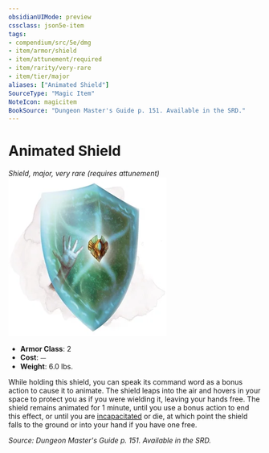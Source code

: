 ```yaml
---
obsidianUIMode: preview
cssclass: json5e-item
tags:
- compendium/src/5e/dmg
- item/armor/shield
- item/attunement/required
- item/rarity/very-rare
- item/tier/major
aliases: ["Animated Shield"]
SourceType: "Magic Item"
NoteIcon: magicitem
BookSource: "Dungeon Master's Guide p. 151. Available in the SRD."
---
```

# Animated Shield
*Shield, major, very rare (requires attunement)*  
![](https://raw.githubusercontent.com/5etools-mirror-2/5etools-img/main/items/DMG/Animated%20Shield.webp#right)  

- **Armor Class**: 2
- **Cost**: ⏤
- **Weight**: 6.0 lbs.

While holding this shield, you can speak its command word as a bonus action to cause it to animate. The shield leaps into the air and hovers in your space to protect you as if you were wielding it, leaving your hands free. The shield remains animated for 1 minute, until you use a bonus action to end this effect, or until you are [incapacitated](/2-Mechanics/CLI/rules/conditions.md#incapacitated) or die, at which point the shield falls to the ground or into your hand if you have one free.

*Source: Dungeon Master's Guide p. 151. Available in the SRD.*